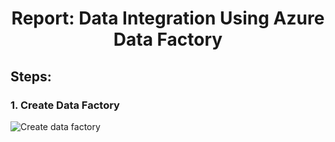 <h1 align="center">Report: Data Integration Using Azure Data Factory</h1>

## Steps:

### 1. Create Data Factory
<img src="https://github.com/drshahizan/special-topic-data-engineering/assets/120614391/f870a4db-3207-4fbd-8068-860dceb02ebe" alt="Create data factory">


